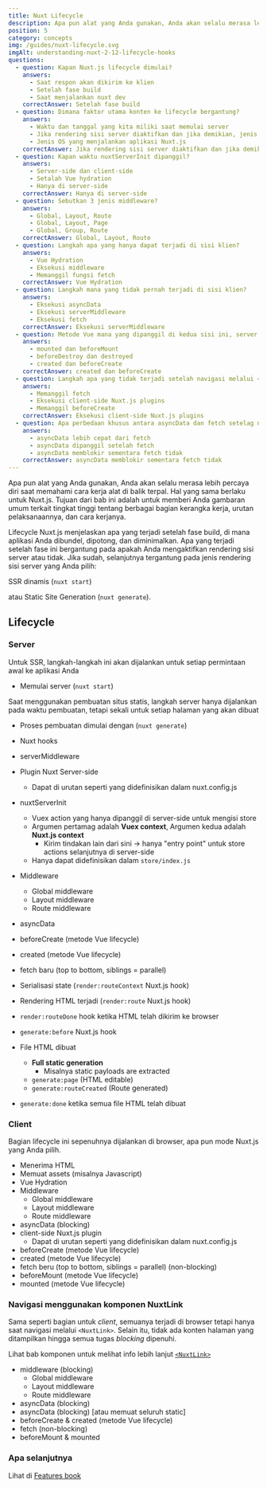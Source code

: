 ```yaml
---
title: Nuxt Lifecycle
description: Apa pun alat yang Anda gunakan, Anda akan selalu merasa lebih percaya diri saat memahami cara kerja alat di balik terpal. Hal yang sama berlaku untuk Nuxt.js.
position: 5
category: concepts
img: /guides/nuxt-lifecycle.svg
imgAlt: understanding-nuxt-2-12-lifecycle-hooks
questions:
  - question: Kapan Nuxt.js lifecycle dimulai?
    answers:
      - Saat respon akan dikirim ke klien
      - Setelah fase build
      - Saat menjalankan nuxt dev
    correctAnswer: Setelah fase build
  - question: Dimana faktor utama konten ke lifecycle bergantung?
    answers:
      - Waktu dan tanggal yang kita miliki saat memulai server
      - Jika rendering sisi server diaktifkan dan jika demikian, jenis manapun yang digunakan
      - Jenis OS yang menjalankan aplikasi Nuxt.js
    correctAnswer: Jika rendering sisi server diaktifkan dan jika demikian, jenis manapun yang digunakan
  - question: Kapan waktu nuxtServerInit dipanggil?
    answers:
      - Server-side dan client-side
      - Setalah Vue hydration
      - Hanya di server-side
    correctAnswer: Hanya di server-side
  - question: Sebutkan 3 jenis middleware?
    answers:
      - Global, Layout, Route
      - Global, Layout, Page
      - Global, Group, Route
    correctAnswer: Global, Layout, Route
  - question: Langkah apa yang hanya dapat terjadi di sisi klien?
    answers:
      - Vue Hydration
      - Eksekusi middleware
      - Memanggil fungsi fetch
    correctAnswer: Vue Hydration
  - question: Langkah mana yang tidak pernah terjadi di sisi klien?
    answers:
      - Eksekusi asyncData
      - Eksekusi serverMiddleware
      - Eksekusi fetch
    correctAnswer: Eksekusi serverMiddleware
  - question: Metode Vue mana yang dipanggil di kedua sisi ini, server dan sisi klien?
    answers:
      - mounted dan beforeMount
      - beforeDestroy dan destroyed
      - created dan beforeCreate
    correctAnswer: created dan beforeCreate
  - question: Langkah apa yang tidak terjadi setelah navigasi melalui <NuxtLink>?
    answers:
      - Memanggil fetch
      - Eksekusi client-side Nuxt.js plugins
      - Memanggil beforeCreate
    correctAnswer: Eksekusi client-side Nuxt.js plugins
  - question: Apa perbedaan khusus antara asyncData dan fetch setelag navigasi melalui <NuxtLink>?
    answers:
      - asyncData lebih cepat dari fetch
      - asyncData dipanggil setelah fetch
      - asyncData memblokir sementara fetch tidak
    correctAnswer: asyncData memblokir sementara fetch tidak
---
```


<app-modal :src="img" :alt="imgAlt"></app-modal>

Apa pun alat yang Anda gunakan, Anda akan selalu merasa lebih percaya diri saat memahami cara kerja alat di balik terpal. Hal yang sama berlaku untuk Nuxt.js. Tujuan dari bab ini adalah untuk memberi Anda gambaran umum terkait tingkat tinggi tentang berbagai bagian kerangka kerja, urutan pelaksanaannya, dan cara kerjanya.

Lifecycle Nuxt.js menjelaskan apa yang terjadi setelah fase build, di mana aplikasi Anda dibundel, dipotong, dan diminimalkan. Apa yang terjadi setelah fase ini bergantung pada apakah Anda mengaktifkan rendering sisi server atau tidak. Jika sudah, selanjutnya tergantung pada jenis rendering sisi server yang Anda pilih:

SSR dinamis (`nuxt start`)

atau Static Site Generation (`nuxt generate`).

## Lifecycle

### Server

Untuk SSR, langkah-langkah ini akan dijalankan untuk setiap permintaan awal ke aplikasi Anda

- Memulai server (`nuxt start`)

Saat menggunakan pembuatan situs statis, langkah server hanya dijalankan pada waktu pembuatan, tetapi sekali untuk setiap halaman yang akan dibuat

- Proses pembuatan dimulai dengan (`nuxt generate`)

- Nuxt hooks
- serverMiddleware
- Plugin Nuxt Server-side

  - Dapat di urutan seperti yang didefinisikan dalam nuxt.config.js

- nuxtServerInit

  - Vuex action yang hanya dipanggil di server-side untuk mengisi store
  - Argumen pertamag adalah **Vuex context**, Argumen kedua adalah **Nuxt.js context**
    - Kirim tindakan lain dari sini → hanya "entry point" untuk store actions selanjutnya di server-side
  - Hanya dapat didefinisikan dalam `store/index.js`

- Middleware

  - Global middleware
  - Layout middleware
  - Route middleware

- asyncData
- beforeCreate (metode Vue lifecycle)
- created (metode Vue lifecycle)
- fetch baru (top to bottom, siblings = parallel)
- Serialisasi state (`render:routeContext` Nuxt.js hook)

- Rendering HTML terjadi (`render:route` Nuxt.js hook)

- `render:routeDone` hook ketika HTML telah dikirim ke browser

- `generate:before` Nuxt.js hook
- File HTML dibuat
  - **Full static generation**
    - Misalnya static payloads are extracted
  - `generate:page` (HTML editable)
  - `generate:routeCreated` (Route generated)
- `generate:done` ketika semua file HTML telah dibuat

### Client

Bagian lifecycle ini sepenuhnya dijalankan di browser, apa pun mode Nuxt.js yang Anda pilih.

- Menerima HTML
- Memuat assets (misalnya Javascript)
- Vue Hydration
- Middleware
  - Global middleware
  - Layout middleware
  - Route middleware
- asyncData (blocking)
- client-side Nuxt.js plugin
  - Dapat di urutan seperti yang didefinisikan dalam nuxt.config.js
- beforeCreate (metode Vue lifecycle)
- created (metode Vue lifecycle)
- fetch beru (top to bottom, siblings = parallel) (non-blocking)
- beforeMount (metode Vue lifecycle)
- mounted (metode Vue lifecycle)

### Navigasi menggunakan komponen NuxtLink

Sama seperti bagian untuk _client_, semuanya terjadi di browser tetapi hanya saat navigasi melalui `<NuxtLink>`. Selain itu, tidak ada konten halaman yang ditampilkan hingga semua tugas _blocking_ dipenuhi.

<base-alert type="info">

Lihat bab komponen untuk melihat info lebih lanjut [`<NuxtLink>`](/guides/features/nuxt-components#the-nuxtlink-component)

</base-alert>

- middleware (blocking)
  - Global middleware
  - Layout middleware
  - Route middleware
- asyncData (blocking)
- asyncData (blocking) [atau memuat seluruh static]
- beforeCreate & created (metode Vue lifecycle)
- fetch (non-blocking)
- beforeMount & mounted

### Apa selanjutnya

<base-alert type="next">

Lihat di [Features book](/guides/features/rendering-modes)

</base-alert>

<quiz :questions="questions"></quiz>
